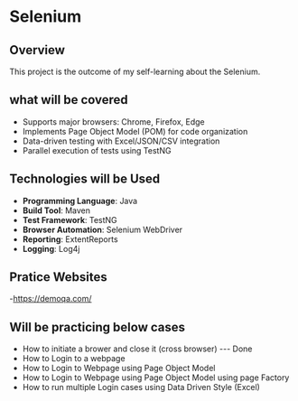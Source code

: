 # Selenium

## Overview
This project is the outcome of my self-learning about the Selenium.

## what will be covered
- Supports major browsers: Chrome, Firefox, Edge
- Implements Page Object Model (POM) for code organization
- Data-driven testing with Excel/JSON/CSV integration
- Parallel execution of tests using TestNG

  
## Technologies will be Used

- **Programming Language**: Java
- **Build Tool**: Maven
- **Test Framework**: TestNG
- **Browser Automation**: Selenium WebDriver
- **Reporting**: ExtentReports
- **Logging**: Log4j

## Pratice Websites
-https://demoqa.com/

## Will be practicing below cases

- How to initiate a brower and close it (cross browser) --- Done
- How to Login to a webpage
- How to Login to Webpage using Page Object Model
- How to Login to Webpage using Page Object Model using page Factory
- How to run multiple Login cases using Data Driven Style (Excel)
